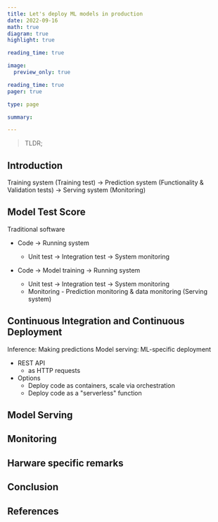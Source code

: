 ```yaml
---
title: Let's deploy ML models in production
date: 2022-09-16
math: true
diagram: true
highlight: true

reading_time: true

image:
  preview_only: true

reading_time: true
pager: true

type: page

summary: 

---
```


> TLDR;

## Introduction

Training system (Training test) -> Prediction system (Functionality & Validation tests) -> Serving system (Monitoring)

## Model Test Score

Traditional software

- Code -> Running system

  - Unit test -> Integration test -> System monitoring

- Code -> Model training -> Running system
  - Unit test -> Integration test -> System monitoring
  - Monitoring - Prediction monitoring & data monitoring (Serving system)

## Continuous Integration and Continuous Deployment

Inference: Making predictions
Model serving: ML-specific deployment

- REST API
  - as HTTP requests
- Options
  - Deploy code as containers, scale via orchestration
  - Deploy code as a "serverless" function

## Model Serving

## Monitoring

## Harware specific remarks

## Conclusion

## References
